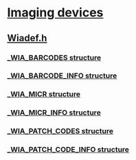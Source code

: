 # [Imaging devices](../_image/index.md)
## [Wiadef.h](index.md)
### [_WIA_BARCODES structure](../wiadef/ns-wiadef-_wia_barcodes.md)
### [_WIA_BARCODE_INFO structure](../wiadef/ns-wiadef-_wia_barcode_info.md)
### [_WIA_MICR structure](../wiadef/ns-wiadef-_wia_micr.md)
### [_WIA_MICR_INFO structure](../wiadef/ns-wiadef-_wia_micr_info.md)
### [_WIA_PATCH_CODES structure](../wiadef/ns-wiadef-_wia_patch_codes.md)
### [_WIA_PATCH_CODE_INFO structure](../wiadef/ns-wiadef-_wia_patch_code_info.md)
